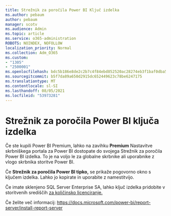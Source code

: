 ```yaml
---
title: Strežnik za poročila Power BI Ključ izdelka
ms.author: pebaum
author: pebaum
manager: scotv
ms.audience: Admin
ms.topic: article
ms.service: o365-administration
ROBOTS: NOINDEX, NOFOLLOW
localization_priority: Normal
ms.collection: Adm_O365
ms.custom:
- "1305"
- "2500001"
ms.openlocfilehash: bdc5b186e8de2c2b7c4f84ebd852520ac28274eb3f1baf0dba568cdb6d10e579
ms.sourcegitcommit: b5f7da89a650d2915dc652449623c78be6247175
ms.translationtype: MT
ms.contentlocale: sl-SI
ms.lasthandoff: 08/05/2021
ms.locfileid: "53973281"
---
```

# <a name="power-bi-report-server-product-key"></a>Strežnik za poročila Power BI ključa izdelka

Če ste kupili Power BI Premium, lahko na zavihku **Premium** Nastavitve skrbniškega portala za Power BI dostopate do svojega Strežnik za poročila Power BI izdelka. To je na voljo le za globalne skrbnike ali uporabnike z vlogo skrbnika storitve Power BI.

Če **Strežnik za poročila Power BI tipko,** se prikaže pogovorno okno s ključem izdelka. Lahko jo kopirate in uporabite z namestitvijo.

Če imate sklenjeno SQL Server Enterprise SA, lahko ključ izdelka pridobite v storitvenih središčih [za količinsko licenciranje.](https://www.microsoft.com/Licensing/servicecenter/)

Če želite več informacij: https://docs.microsoft.com/power-bi/report-server/install-report-server
